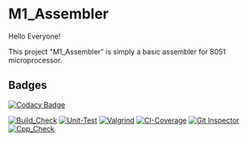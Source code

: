 
# M1_Assembler

Hello Everyone!

This project "M1_Assembler" is simply a basic assembler for 8051 microprocessor. 



## Badges

[![Codacy Badge](https://app.codacy.com/project/badge/Grade/5fe74e1e146a41e48f037e7d1b87ce84)](https://www.codacy.com/gh/Sanskcet/M1_Assembler/dashboard?utm_source=github.com&amp;utm_medium=referral&amp;utm_content=Sanskcet/M1_Assembler&amp;utm_campaign=Badge_Grade)

[![Build_Check](https://github.com/Sanskcet/M1_Assembler/actions/workflows/build_test.yml/badge.svg?branch=main)](https://github.com/Sanskcet/M1_Assembler/actions/workflows/build_test.yml)  [![Unit-Test](https://github.com/Sanskcet/M1_Assembler/actions/workflows/Unit_Test.yml/badge.svg)](https://github.com/Sanskcet/M1_Assembler/actions/workflows/Unit_Test.yml)  [![Valgrind](https://github.com/Sanskcet/M1_Assembler/actions/workflows/Valgrind.yml/badge.svg)](https://github.com/Sanskcet/M1_Assembler/actions/workflows/Valgrind.yml)  [![CI-Coverage](https://github.com/Sanskcet/M1_Assembler/actions/workflows/code-coverage.yml/badge.svg)](https://github.com/Sanskcet/M1_Assembler/actions/workflows/code-coverage.yml)  [![Git Inspector](https://github.com/Sanskcet/M1_Assembler/actions/workflows/Git_Inspector.yml/badge.svg)](https://github.com/Sanskcet/M1_Assembler/actions/workflows/Git_Inspector.yml)  [![Cpp_Check](https://github.com/Sanskcet/M1_Assembler/actions/workflows/Cpp_Check.yml/badge.svg)](https://github.com/Sanskcet/M1_Assembler/actions/workflows/Cpp_Check.yml)  




